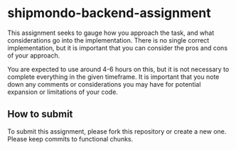 # shipmondo-backend-assignment

This assignment seeks to gauge how you approach the task, and what considerations go into the implementation. There is no single correct implementation, but it is important that you can consider the pros and cons of your approach.

You are expected to use around 4-6 hours on this, but it is not necessary to complete everything in the given timeframe. It is important that you note down any comments or considerations you may have for potential expansion or limitations of your code.

## How to submit

To submit this assignment, please fork this repository or create a new one. Please keep commits to functional chunks.

